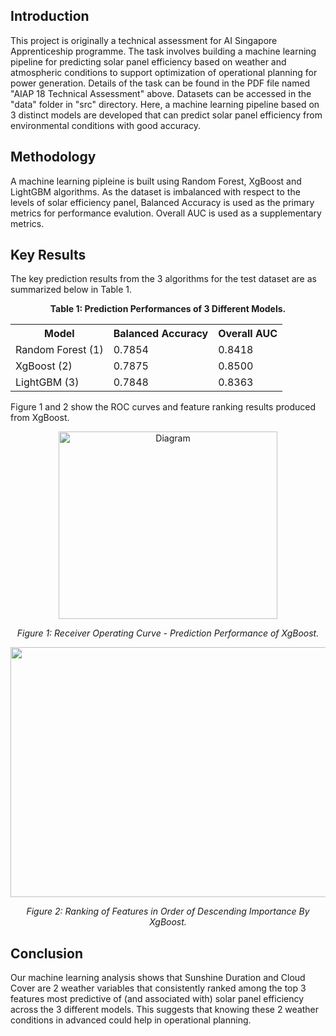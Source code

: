 ## Introduction
This project is originally a technical assessment for AI Singapore Apprenticeship programme. The task involves building a machine learning
pipeline for predicting solar panel efficiency based on weather and atmospheric conditions to support optimization of operational
planning for power generation. Details of the task can be found in the PDF file named "AIAP 18 Technical Assessment" above. Datasets can be 
accessed in the "data" folder in "src" directory. Here, a machine learning pipeline based on 3 distinct models are developed that can predict
solar panel efficiency from environmental conditions with good accuracy. 

## Methodology
A machine learning pipleine is built using Random Forest, XgBoost and LightGBM algorithms. As the dataset is imbalanced with respect to the
levels of solar efficiency panel, Balanced Accuracy is used as the primary metrics for performance evalution. Overall AUC is used as a
supplementary metrics.

## Key Results
The key prediction results from the 3 algorithms for the test dataset are as summarized below in Table 1. 

<p align="center"><strong>Table 1: Prediction Performances of 3 Different Models.</strong></p>
<table align="center">
  <tr>
    <th>Model</th>
    <th>Balanced Accuracy</th>
    <th>Overall AUC</th>
  </tr>
  <tr>
    <td>Random Forest (1)</td>
    <td>0.7854</td>
    <td>0.8418</td>
  </tr>
  <tr>
    <td>XgBoost (2)</td>
    <td>0.7875</td>
    <td>0.8500</td>
  </tr>
  <tr>
    <td>LightGBM (3)</td>
    <td>0.7848</td>
    <td>0.8363</td>
</table>

Figure 1 and 2 show the ROC curves and feature ranking results produced from XgBoost.

<p align="center">
  <img src="https://github.com/user-attachments/assets/313063e5-044d-4bbf-b82c-1fb96ecb1787" alt="Diagram" width="350" height='300'/>
</p>
<p align="center"><em>Figure 1: Receiver Operating Curve - Prediction Performance of XgBoost.</em></p>


<p align="center">
  <img src="https://github.com/user-attachments/assets/4be2ef68-aeb9-4476-bae6-45cf732e5579" alt="Diagram" width="1200" height='400'/>
</p>
<p align="center"><em>Figure 2: Ranking of Features in Order of Descending Importance By XgBoost.</em></p>


## Conclusion
Our machine learning analysis shows that Sunshine Duration and Cloud Cover are 2 weather variables that consistently ranked among the top 3 features 
most predictive of (and associated with) solar panel efficiency across the 3 different models. This suggests that knowing these 2 weather conditions
in advanced could help in operational planning.
